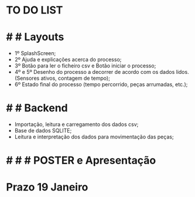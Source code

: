 # TO DO LIST 
# # # Layouts
  - 1º SplashScreen;                                                                
  - 2º Ajuda e explicações acerca do processo;                             
  - 3º Botão para ler o ficheiro csv e  Botão iniciar o processo;                  
  - 4º e 5º Desenho do processo a decorrer de acordo com os dados lidos. (Sensores ativos, contagem de tempo);
  - 6º Estado final do processo (tempo percorrido, peças arrumadas, etc.);
  
  
 # # # Backend
  - Importação, leitura e carregamento dos dados csv;     
  - Base de dados SQLITE;
  - Leitura e interpretação dos dados para movimentação das peças;   
  
 # # # # POSTER e Apresentação
  
 # Prazo 19 Janeiro

